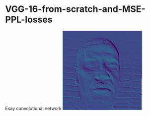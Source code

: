 # VGG-16-from-scratch-and-MSE-PPL-losses
Esay convolutional network
![conv1](https://github.com/DFGANDP/VGG-16-from-scratch-and-MSE-PPL-losses/blob/main/sad_conv1.jpg?raw=true)
